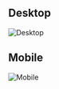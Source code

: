 ## Desktop
![Desktop](http://i.imgur.com/D5fKn9M.png) 
## Mobile
![Mobile](http://i.imgur.com/WI0u0WF.png) 
